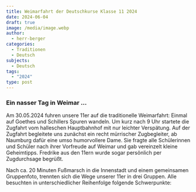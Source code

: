 ```yaml
---
title: Weimarfahrt der Deutschkurse Klasse 11 2024
date: 2024-06-04
draft: true
image: /media/image.webp
author:
  - herr-berger
categories:
  - Traditionen
  - Deutsch
subjects:
  - Deutsch
tags:
  - "2024"
type: post
---
```

### Ein nasser Tag in Weimar …

Am 30.05.2024 fuhren unsere 11er auf die traditionelle Weimarfahrt: Einmal auf Goethes und Schillers Spuren wandeln. Um kurz nach 9 Uhr startete die Zugfahrt vom halleschen Hauptbahnhof mit nur leichter Verspätung. Auf der Zugfahrt begleitete uns zunächst ein recht mürrischer Zugbegleiter, ab Naumburg dafür eine umso humorvollere Dame. Sie fragte alle Schülerinnen und Schüler nach ihrer Vorfreude auf Weimar und gab vereinzelt kleine Geheimtipps. Fredrike aus den 11ern wurde sogar persönlich per Zugdurchsage begrüßt. 

Nach ca. 20 Minuten Fußmarsch in die Innenstadt und einem gemeinsamen Gruppenfoto, trennten sich die Wege unserer 11er in drei Gruppen. Alle besuchten in unterschiedlicher Reihenfolge folgende Schwerpunkte:








